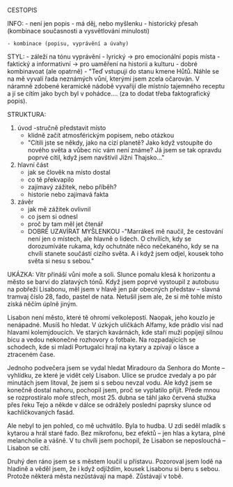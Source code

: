 CESTOPIS

INFO:
    - není jen popis
    - má děj, nebo myšlenku
    - historický přesah (kombinace současnosti a vysvětlování minulosti)

    - kombinace (popisu, vyprávění a úvahy)

STYL:
    - záleží na tónu vyprávění
    - lyrický -> pro emocionální popis místa
    - faktický a informativní -> pro uaměření na historii a kulturu
    - dobré kombinavoat (ale opatrně)
    - "Teď vstupuji do stanu kmene Hůtů. Náhle se na mě vyvalí řada neznámých vůní, kterými jsem zcela očarován. V náramně zdobené keramické nádobě vyvařijí dle místnío tajemného receptu a jí se cítím jako bych byl v pohádce.... (za to dodat třeba faktografický popis).

STRUKTURA:
1. úvod
    -stručně představit místo
    - klidně začít atmosférickým popisem, nebo otázkou
    - "Cítili jste se někdy, jako na cizí planetě? Jako když vstoupíte do nového světa a vůbec nic vám není známe? Já jsem se tak opravdu poprvé cítil, když jsem navštívil Jížni Thajsko..."
2. hlavní část
    - jak se člověk na místo dostal
    - co tě překvapilo
    - zajímavý zážitek, nebo příběh?
    - historie nebo zajímavá fakta
3. závěr
    - jak mě zážitek ovlivnil
    - co jsem si odnesl
    - proč by tam měl jet čtenář
    - DOBRÉ UZAVÍRAT MYŠLENKOU
    -"Marrákeš mě naučil, že cestování není jen o místech, ale hlavně o lidech. O chvílích, kdy se dorozumíváte rukama, kdy ochutnáte něco nečekaného, kdy se na chvíli stanete součástí cizího světa. A i když jsem odjel, kousek toho světa si nesu s sebou."

UKÁZKA:
Vítr přináší vůni moře a soli. Slunce pomalu klesá k horizontu a město se barví do zlatavých tónů. Když jsem poprvé vystoupil z autobusu na pobřeží Lisabonu, měl jsem v hlavě jen pár obecných představ – slavná tramvaj číslo 28, fado, pastel de nata. Netušil jsem ale, že si mě tohle místo získá něčím úplně jiným.

Lisabon není město, které tě ohromí velkolepostí. Naopak, jeho kouzlo je nenápadné. Musíš ho hledat. V úzkých uličkách Alfamy, kde prádlo visí nad hlavami kolemjdoucích. Ve starých kavárnách, kde staří muži popíjejí silnou bicu a vedou nekonečné rozhovory o fotbale. Na rozpadajících se schodech, kde si mladí Portugalci hrají na kytary a zpívají o lásce a ztraceném čase.

Jednoho podvečera jsem se vydal hledat Miradouro da Senhora do Monte – vyhlídku, ze které je vidět celý Lisabon. Ulice se prudce zvedaly a po pár minutách jsem litoval, že jsem si s sebou nevzal vodu. Ale když jsem se konečně dostal nahoru, pochopil jsem, proč se vyplatilo přijít. Přede mnou se rozprostíralo moře střech, most 25. dubna se táhl jako červená stužka přes řeku Tejo a někde v dálce se odrážely poslední paprsky slunce od kachličkovaných fasád.

Ale nebyl to jen pohled, co mě uchvátilo. Byla to hudba. U zdi seděl mladík s kytarou a hrál staré fado. Bez mikrofonu, bez efektů – jen hlas a kytara, plné melancholie a vášně. V tu chvíli jsem pochopil, že Lisabon se neposlouchá – Lisabon se cítí.

Druhý den ráno jsem se s městem loučil u přístavu. Pozoroval jsem lodě na hladině a věděl jsem, že i když odjíždím, kousek Lisabonu si beru s sebou. Protože některá města nezůstávají na mapě. Zůstávají v tobě.
